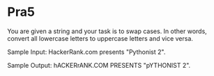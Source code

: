 # Pra5
You are given a string and your task is to swap cases. In other words, convert all lowercase letters to uppercase letters and vice versa. 

Sample Input: 
HackerRank.com presents "Pythonist 2".

Sample Output: 
hACKERrANK.COM PRESENTS "pYTHONIST 2".
